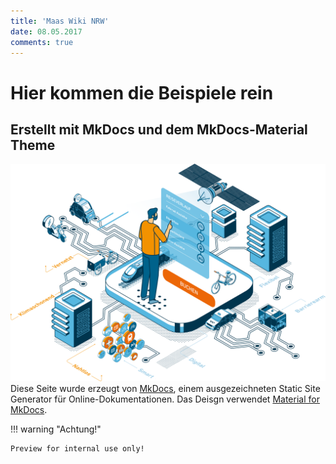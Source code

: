 ```yaml
---
title: 'Maas Wiki NRW'
date: 08.05.2017
comments: true
---
```

# Hier kommen die Beispiele rein

## Erstellt mit MkDocs und dem MkDocs-Material Theme
![Ein Maas Held](images/hero_image%5B1%5D.svg)
 Diese Seite wurde erzeugt von [MkDocs](http://www.mkdocs.org), einem ausgezeichneten Static Site Generator für Online-Dokumentationen. Das Deisgn verwendet [Material for MkDocs](https://squidfunk.github.io/mkdocs-material/).

!!! warning "Achtung!"

    Preview for internal use only!